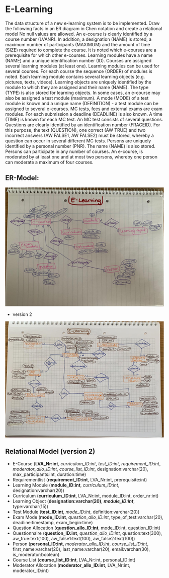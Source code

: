 # E-Learning

The data structure of a new e-learning system is to be implemented. Draw the following facts in an ER diagram in Chen notation and create a relational model No null values are allowed.
An e-course is clearly identified by a course number (LVANR). In addition, a designation (NAME) is stored, a maximum number of participants (MAXIMUM) and the amount of time (SIZE) required to complete the course. It is noted which e-courses are a prerequisite for which other e-courses.
Learning modules have a name (NAME) and a unique identification number (ID). Courses are assigned several learning modules (at least one). Learning modules can be used for several courses. For each course the sequence (ORDER) of modules is noted.
Each learning module contains several learning objects (e.g. pictures, texts, videos). Learning objects are uniquely identified by the module to which they are assigned and their name (NAME). The type (TYPE) is also stored for learning objects.
In some cases, an e-course may also be assigned a test module (maximum). A mode (MODE) of a test module is known and a unique name (DEFINITION) - a test module can be assigned to several e-courses. MC tests, fees and external exams are exam modules. For each submission a deadline (DEADLINE) is also known. A time (TIME) is known for each MC test. An MC test consists of several questions. Questions are clearly identified by an identification number (FRAGEID). For this purpose, the text (QUESTION), one correct (AW TRUE) and two incorrect answers (AW FALSE1, AW FALSE2) must be stored, whereby a question can occur in several different MC tests.
Persons are uniquely identified by a personal number (PNR). The name (NAME) is also stored. Persons can participate in any number of courses. An e-course, is moderated by at least one and at most two persons, whereby one person can moderate a maximum of four courses.

## ER-Model:

![ER-Model](erm-elearn.jpeg)

* version 2

![E-Learning2](eLearning2.jpeg)

## Relational Model (version 2)

* E-Course (**LVA_Nr:int**, *curriculum_ID:int*, *test_ID:int*, *requirement_ID:int*, *moderator_allo_ID:int*, *course_list_ID:int*, designation:varchar(20), max_participants:int, duration:time)
* Requirementlist (**requirement_ID:int**, LVA_Nr:int, prerequisite:int)
* Learning Module (**module_ID:int**, *curriculum_ID:int*, designation:varchar(20))
* Curriculum (**curriculum_ID:int**, LVA_Nr:int, module_ID:int, order_nr:int)
* Learning Object (**designation:varchar(20)**, ***module_ID:int***, type:varchar(15))
* Test Module (**test_ID:int**, *mode_ID:int*, definition:varchar(20))
* Exam Mode (**mode_ID:int**, *question_allo_ID:int*, type_of_test:varchar(20), deadline:timestamp, exam_begin:time)
* Question Allocation (**question_allo_ID:int**, mode_ID:int, question_ID:int)
* Questionnaire (**question_ID:int**, *question_allo_ID:int*, question:text(300), aw_true:text(100), aw_false1:text(100), aw_false2:text(100))
* Person (**personal_ID:int**, *moderator_allo_ID:int*, *course_list_ID:int*, first_name:varchar(20), last_name:varchar(20), email:varchar(30), is_moderator:boolean)
* Course List (**course_list_ID:int**, LVA_Nr:int, personal_ID:int)
* Moderator Allocation (**moderator_allo_ID:int**, LVA_Nr:int, moderator_ID:int)
